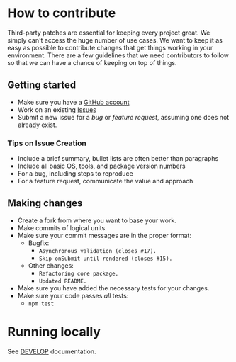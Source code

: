 # How to contribute

Third-party patches are essential for keeping every project great.
We simply can't access the huge number of use cases.
We want to keep it as easy as possible to contribute changes that get things working in your environment.
There are a few guidelines that we need contributors to follow so that we can have a chance of keeping on top of things.

## Getting started

* Make sure you have a [GitHub account](https://github.com/signup/free)
* Work on an existing [Issues](https://github.com/zeroasterisk/react-uniforms-widgets-base/issues)
* Submit a new issue for a *bug* or *feature request*, assuming one does not already exist.

### Tips on Issue Creation

* Include a brief summary, bullet lists are often better than paragraphs
* Include all basic OS, tools, and package version numbers
* For a bug, including steps to reproduce
* For a feature request, communicate the value and approach

## Making changes

* Create a fork from where you want to base your work.
* Make commits of logical units.
* Make sure your commit messages are in the proper format:
    * Bugfix:
        * `Asynchronous validation (closes #17).`
        * `Skip onSubmit until rendered (closes #15).`
    * Other changes:
        * `Refactoring core package.`
        * `Updated README.`
* Make sure you have added the necessary tests for your changes.
* Make sure your code passes *all* tests:
    * `npm test`

# Running locally

See [DEVELOP](https://github.com/zeroasterisk/react-uniforms-widgets-base/blob/master/DEVELOP.md) documentation.
